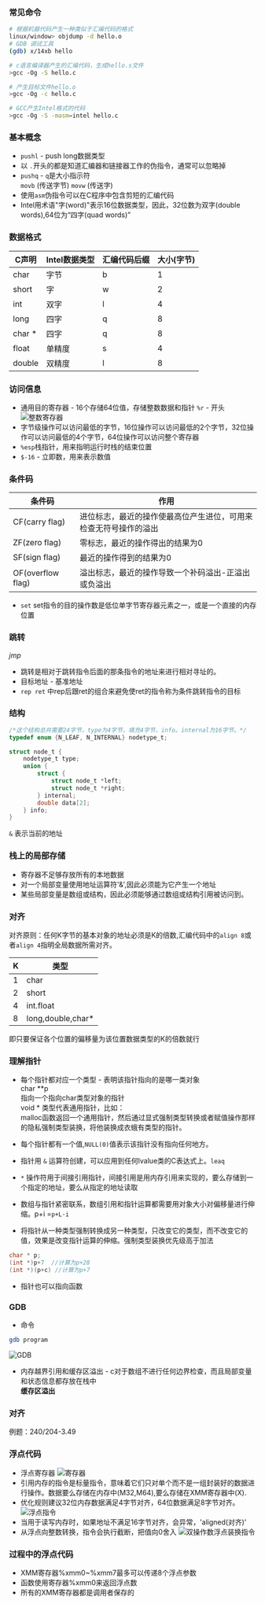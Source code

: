 ### 常见命令
```sh
# 根据机器代码产生一种类似于汇编代码的格式
linux/window> objdump -d hello.o
# GDB 调试工具
(gdb) x/14xb hello

# c语言编译器产生的汇编代码，生成hello.s文件
>gcc -Og -S hello.c

# 产生目标文件hello.o
>gcc -Og -c hello.c

# GCC产生Intel格式的代码
>gcc -Og -S -masm=intel hello.c
```
### 基本概念
* `pushl` - push long数据类型
* 以 `.`开头的都是知道汇编器和链接器工作的伪指令，通常可以忽略掉
* `pushq` - `q`是大小指示符  
  `movb` (传送字节) `movw` (传送字)
* 使用`asm`伪指令可以在C程序中包含剪短的汇编代码
* Intel用术语"字(word)"表示16位数据类型，因此，32位数为双字(double words),64位为“四字(quad words)”

### 数据格式
|C声明|Intel数据类型|汇编代码后缀|大小(字节)
|-----|------------|-----------|---------
|char|字节|b|1
|short|字|w|2
|int|双字|l|4
|long|四字|q|8
|char *|四字|q|8
|float|单精度|s|4
|double|双精度|l|8

### 访问信息
* 通用目的寄存器 - 16个存储64位值，存储整数数据和指针 `%r` - 开头
![整数寄存器](reg.png)
* 字节级操作可以访问最低的字节，16位操作可以访问最低的2个字节，32位操作可以访问最低的4个字节，64位操作可以访问整个寄存器
* `%esp`栈指针，用来指明运行时栈的结束位置
* `$-16` - 立即数，用来表示数值

### 条件码
|条件码|作用|
|-----|----
|CF(carry flag)|进位标志，最近的操作使最高位产生进位，可用来检查无符号操作的溢出
|ZF(zero flag)| 零标志，最近的操作得出的结果为0
|SF(sign flag)| 最近的操作得到的结果为0
|OF(overflow flag)| 溢出标志，最近的操作导致一个补码溢出-正溢出或负溢出

* `set` set指令的目的操作数是低位单字节寄存器元素之一，或是一个直接的内存位置

### 跳转
*jmp*
* 跳转是相对于跳转指令后面的那条指令的地址来进行相对寻址的。
* 目标地址 - 基准地址
* `rep ret` 中rep后跟ret的组合来避免使ret的指令称为条件跳转指令的目标

### 结构
```c
/*这个结构总共需要24字节，type为4字节，填充4字节，info。internal为16字节。*/
typedef enum {N_LEAF, N_INTERNAL} nodetype_t;

struct node_t {
    nodetype_t type;
    union {
        struct {
            struct node_t *left;
            struct node_t *right;
        } internal;
        double data[2];
    } info;
}
```
`&` 表示当前的地址

### 栈上的局部存储
* 寄存器不足够存放所有的本地数据
* 对一个局部变量使用地址运算符'&',因此必须能为它产生一个地址
* 某些局部变量是数组或结构，因此必须能够通过数组或结构引用被访问到。

### 对齐

对齐原则：任何K字节的基本对象的地址必须是K的倍数,汇编代码中的`align 8`或者`align 4`指明全局数据所需对齐。

|K|类型
|-|---
|1|char
|2|short
|4|int.float
|8|long,double,char*
即只要保证各个位置的偏移量为该位置数据类型的K的倍数就行

### 理解指针
* 每个指针都对应一个类型 - 表明该指针指向的是哪一类对象  
  char \*\*p  
  指向一个指向char类型对象的指针  
  void * 类型代表通用指针，比如：  
  malloc函数返回一个通用指针，然后通过显式强制类型转换或者赋值操作那样的隐私强制类型装换，将他装换成衣蛾有类型的指针。

* 每个指针都有一个值,`NULL(0)`值表示该指针没有指向任何地方。
* 指针用 `&` 运算符创建，可以应用到任何lvalue类的C表达式上。`leaq`
* `*` 操作符用于间接引用指针，间接引用是用内存引用来实现的，要么存储到一个指定的地址，要么从指定的地址读取
* 数组与指针紧密联系，数组引用和指针运算都需要用对象大小对偏移量进行伸缩。p+i =`p+L·i`
* 将指针从一种类型强制转换成另一种类型，只改变它的类型，而不改变它的值，效果是改变指针运算的伸缩。强制类型装换优先级高于加法
```c
char * p;
(int *)p+7  //计算为p+28
(int *)(p+c) //计算为p+7
```
* 指针也可以指向函数

### GDB 
* 命令
```sh
gdb program
```
![GDB](gdb.png)

* 内存越界引用和缓存区溢出 - c对于数组不进行任何边界检查，而且局部变量和状态信息都存放在栈中  
**缓存区溢出**

### 对齐
例题：240/204-3.49

### 浮点代码
* 浮点寄存器
![寄存器](float.png)
* 引用内存的指令是标量指令，意味着它们只对单个而不是一组封装好的数据进行操作。数据要么存储在内存中(M32,M64),要么存储在XMM寄存器中(X).
* 优化规则建议32位内存数据满足4字节对齐，64位数据满足8字节对齐。
![浮点指令](fexcute.png)
* 当用于读写内存时，如果地址不满足16字节对齐，会异常，'aligned(对齐)'
* 从浮点向整数转换，指令会执行截断，把值向0舍入
![双操作数浮点装换指令](f2m.png)
  
### 过程中的浮点代码
* XMM寄存器%xmm0~%xmm7最多可以传递8个浮点参数
* 函数使用寄存器%xmm0来返回浮点数
* 所有的XMM寄存器都是调用者保存的